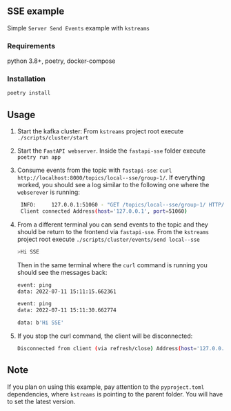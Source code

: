 ## SSE example

Simple `Server Send Events` example with `kstreams`

### Requirements

python 3.8+, poetry, docker-compose

### Installation

```bash
poetry install
```

## Usage

1. Start the kafka cluster: From `kstreams` project root execute `./scripts/cluster/start`
2. Start the `FastAPI webserver`. Inside the `fastapi-sse` folder execute `poetry run app`
3. Consume events from the topic with `fastapi-sse`: `curl http://localhost:8000/topics/local--sse/group-1/`. If everything worked, you should see a log similar to the following one where the `webserever` is running:
   ```bash
    INFO:     127.0.0.1:51060 - "GET /topics/local--sse/group-1/ HTTP/1.1" 200 OK
    Client connected Address(host='127.0.0.1', port=51060)
   ```
4. From a different terminal you can send events to the topic and they should be return to the frontend via `fastapi-sse`. From the `kstreams` project root  execute `./scripts/cluster/events/send local--sse`
   ```bash
   >Hi SSE
   ```

    Then in the same terminal where the `curl` command is running you should see the messages back:
    ```bash
    event: ping
    data: 2022-07-11 15:11:15.662361

    event: ping
    data: 2022-07-11 15:11:30.662774

    data: b'Hi SSE'
    ```
5. If you stop the curl command, the client will be disconnected:
   ```bash
   Disconnected from client (via refresh/close) Address(host='127.0.0.1', port=51580)
   ```

## Note

If you plan on using this example, pay attention to the `pyproject.toml` dependencies, where
`kstreams` is pointing to the parent folder. You will have to set the latest version.
